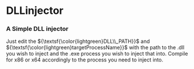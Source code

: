 # DLLinjector

### A Simple DLL injector

Just edit the ${\textsf{\color{lightgreen}DLL\\_PATH}}$ and ${\textsf{\color{lightgreen}targetProcessName}}$ with the path to the .dll you wish to inject and the .exe process you wish to inject that into.
Compile for x86 or x64 accordingly to the process you need to inject into.
